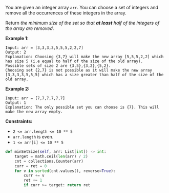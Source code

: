 You are given an integer array `arr`. You can choose a set of integers and remove all the occurrences of these integers in the array.

Return *the minimum size of the set so that **at least** half of the integers of the array are removed*.

 

**Example 1:**

```
Input: arr = [3,3,3,3,5,5,5,2,2,7]
Output: 2
Explanation: Choosing {3,7} will make the new array [5,5,5,2,2] which has size 5 (i.e equal to half of the size of the old array).
Possible sets of size 2 are {3,5},{3,2},{5,2}.
Choosing set {2,7} is not possible as it will make the new array [3,3,3,3,5,5,5] which has a size greater than half of the size of the old array.
```

**Example 2:**

```
Input: arr = [7,7,7,7,7,7]
Output: 1
Explanation: The only possible set you can choose is {7}. This will make the new array empty.
```

 

**Constraints:**

- `2 <= arr.length <= 10 ** 5`
- `arr.length` is even.
- `1 <= arr[i] <= 10 ** 5`

```python
def minSetSize(self, arr: List[int]) -> int:
    target = math.ceil(len(arr) / 2)
    cnt = collections.Counter(arr)
    curr = ret = 0
    for v in sorted(cnt.values(), reverse=True):
        curr += v
        ret += 1
        if curr >= target: return ret
```

